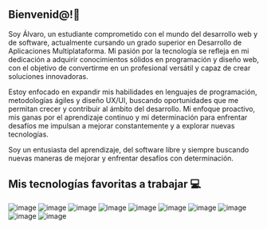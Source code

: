 ## Bienvenid@!👋

Soy Álvaro, un estudiante comprometido con el mundo del desarrollo web y de software, actualmente cursando un grado superior en Desarrollo de Aplicaciones Multiplataforma. Mi pasión por la tecnología se refleja en mi dedicación a adquirir conocimientos sólidos en programación y diseño web, con el objetivo de convertirme en un profesional versátil y capaz de crear soluciones innovadoras.

Estoy enfocado en expandir mis habilidades en lenguajes de programación, metodologías ágiles y diseño UX/UI, buscando oportunidades que me permitan crecer y contribuir al ámbito del desarrollo. Mi enfoque proactivo, mis ganas por el aprendizaje continuo y mi determinación para enfrentar desafíos me impulsan a mejorar constantemente y a explorar nuevas tecnologías.

Soy un entusiasta del aprendizaje, del software libre y siempre buscando nuevas maneras de mejorar y enfrentar desafíos con determinación.

## Mis tecnologías favoritas a trabajar 💻
    
![image](https://github.com/alvaroofernaandez/alvaroofernaandez/assets/145365209/7dbe565f-92c6-4aca-a801-1d3363a67aeb) ![image](https://github.com/alvaroofernaandez/alvaroofernaandez/assets/145365209/422f5509-3da0-4741-b1bb-3cefad36e000) ![image](https://github.com/alvaroofernaandez/alvaroofernaandez/assets/145365209/0a191a72-eb62-486f-9aaa-980926bf2e46) ![image](https://github.com/alvaroofernaandez/alvaroofernaandez/assets/145365209/76989c81-8c8c-499a-95b0-0dac5fc12ac2) ![image](https://github.com/alvaroofernaandez/alvaroofernaandez/assets/145365209/e9d48102-cfd0-4f62-886a-c752b728258c) ![image](https://github.com/alvaroofernaandez/alvaroofernaandez/assets/145365209/7c2fe96a-23bd-48c3-9839-69013717896f) ![image](https://github.com/alvaroofernaandez/alvaroofernaandez/assets/145365209/d126f766-789c-41b2-ac1d-e58c409e4811) ![image](https://github.com/alvaroofernaandez/alvaroofernaandez/assets/145365209/0d23d85e-4b5a-452e-8351-ad919814f400) ![image](https://github.com/alvaroofernaandez/alvaroofernaandez/assets/145365209/808d6d31-d823-4b9e-959b-1e49a6fb9322) ![image](https://github.com/alvaroofernaandez/alvaroofernaandez/assets/145365209/b5f6b62a-3f6b-4c12-b2dd-6b53dc0e230f)
